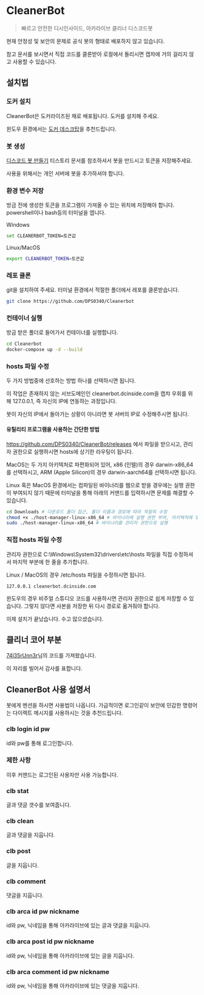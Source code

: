 # CleanerBot

> 빠르고 안전한 디시인사이드, 아카라이브 클리너 디스코드봇

현재 안정성 및 보안의 문제로 공식 봇의 형태로 배포하지 않고 있습니다.

참고 문서를 보시면서 직접 코드를 클론받아 로컬에서 돌리시면 캡챠에 거의 걸리지 않고 사용할 수 있습니다.

## 설치법

### 도커 설치

CleanerBot은 도커라이즈된 채로 배포됩니다. 도커를 설치해 주세요.

윈도우 환경에서는 [도커 데스크탑](https://www.docker.com/products/docker-desktop)을 추천드립니다.

### 봇 생성

[디스코드 봇 만들기](https://lektion-von-erfolglosigkeit.tistory.com/65) 티스토리 문서를 참조하셔서 봇을 만드시고 토큰을 저장해주세요.

사용을 위해서는 개인 서버에 봇을 추가하셔야 합니다.

### 환경 변수 저장

방금 전에 생성한 토큰을 프로그램이 가져올 수 있는 위치에 저장해야 합니다.
powershell이나 bash등의 터미널을 엽니다.

Windows
```sh
set CLEANERBOT_TOKEN=토큰값
```

Linux/MacOS
```sh
export CLEANERBOT_TOKEN=토큰값
```

### 레포 클론

git을 설치하여 주세요. 터미널 환경에서 적절한 폴더에서 레포를 클론받습니다.

```sh
git clone https://github.com/DPS0340/Cleanerbot
```

### 컨테이너 실행

방금 받은 폴더로 들어가서 컨테이너를 실행합니다.

```sh
cd Cleanerbot
docker-compose up -d --build
```

### hosts 파일 수정

두 가지 방법중에 선호하는 방법 하나를 선택하시면 됩니다.

이 작업은 존재하지 않는 서브도메인인 cleanerbot.dcinside.com을 캡챠 우회를 위해 127.0.0.1, 즉 자신의 IP에 연동하는 과정입니다.

봇이 자신의 IP에서 돌아가는 상황이 아니라면 봇 서버의 IP로 수정해주시면 됩니다.

#### 유틸리티 프로그램을 사용하는 간단한 방법

https://github.com/DPS0340/CleanerBot/releases 에서 파일을 받으시고, 관리자 권한으로 실행하시면 hosts에 상기한 라우팅이 됩니다.

MacOS는 두 가지 아키텍처로 파편화되어 있어, x86 (인텔)의 경우 darwin-x86_64를 선택하시고, ARM (Apple Silicon)의 경우 darwin-aarch64를 선택하시면 됩니다.

Linux 혹은 MacOS 환경에서는 컴파일된 바이너리를 웹으로 받을 경우에는 실행 권한이 부여되지 않기 때문에 터미널을 통해 아래의 커맨드를 입력하시면 문제를 해결할 수 있습니다.

```sh
cd Downloads # 다운로드 폴더 접근, 폴더 이름과 경로에 따라 적절히 수정
chmod +x ./host-manager-linux-x86_64 # 바이너리에 실행 권한 부여, 아키텍처에 맞게 파일명 적절히 수정 필요
sudo ./host-manager-linux-x86_64 # 바이너리를 관리자 권한으로 실행
```

### 직접 hosts 파일 수정

관리자 권한으로 C:\Windows\System32\drivers\etc\hosts 파일을 직접 수정하셔서 마지막 부분에 한 줄을 추가합니다.

Linux / MacOS의 경우 /etc/hosts 파일을 수정하시면 됩니다.

```
127.0.0.1 cleanerbot.dcinside.com
```

윈도우의 경우 비주얼 스튜디오 코드를 사용하시면 관리자 권한으로 쉽게 저장할 수 있습니다. 그렇지 않다면 사본을 저장한 뒤 다시 경로로 옮겨줘야 합니다.

이제 설치가 끝났습니다. 수고 많으셨습니다.

## 클리너 코어 부분

[74l35rUnn3r](https://gist.github.com/74l35rUnn3r/f689bce5b6abb15d0185a4754e4e6da5)님의 코드를 가져왔습니다.

이 자리를 빌어서 감사를 표합니다.

## CleanerBot 사용 설명서

봇에게 멘션을 하시면 사용법이 나옵니다. 가급적이면 로그인같이 보안에 민감한 명령어는 다이렉트 메시지를 사용하시는 것을 추천드립니다.

### clb login id pw
id와 pw를 통해 로그인합니다.
### 제한 사항
이후 커맨드는 로그인된 사용자만 사용 가능합니다.
### clb stat
글과 댓글 갯수를 보여줍니다.
### clb clean
글과 댓글을 지웁니다.
### clb post
글을 지웁니다.
### clb comment
댓글을 지웁니다.
### clb arca id pw nickname
id와 pw, 닉네임을 통해 아카라이브에 있는 글과 댓글을 지웁니다.
### clb arca post id pw nickname
id와 pw, 닉네임을 통해 아카라이브에 있는 글을 지웁니다.
### clb arca comment id pw nickname
id와 pw, 닉네임을 통해 아카라이브에 있는 댓글을 지웁니다.
